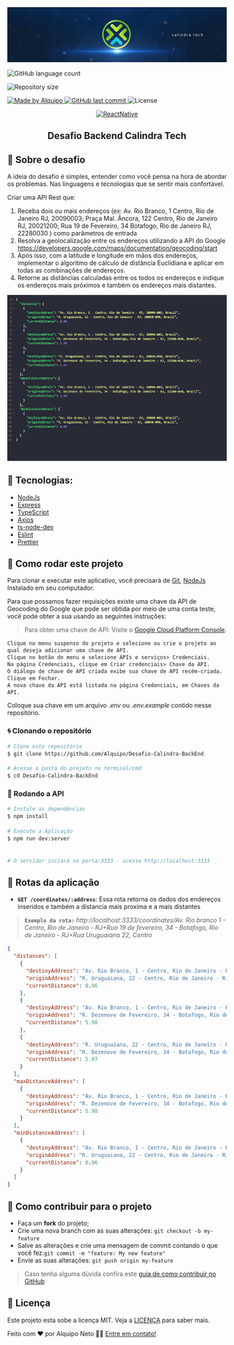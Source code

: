 <img alt="GoStack" src=".github/banner.jpeg" />

<p align="center">

<img alt="GitHub language count" src="https://img.shields.io/github/languages/count/Alquipo/Desafio-Calindra-BackEnd
">

<img alt="Repository size" src="https://img.shields.io/github/repo-size/Alquipo/Desafio-Calindra-BackEnd
">

<a href="https://www.linkedin.com/in/alquiponeto/">
    <img alt="Made by Alquipo" src="https://img.shields.io/badge/made%20by-AlquipoNeto-blue">
</a>

<a href="https://github.com/Alquipo/Desafio-Calindra-BackEnd/commits/master">
    <img alt="GitHub last commit" src="https://img.shields.io/github/last-commit/Alquipo/Desafio-Calindra-BackEnd
?color=blue">
</a>

<img alt="License" src="https://img.shields.io/badge/license-MIT-brightgreen?color=blue">
</p>

<p align="center">

<a target="_blank" href="https://nodejs.org/">
    <img alt="ReactNative" src="https://img.shields.io/static/v1?color=brightgreen&label=Node&message=JS&?style=plastic&logo=Node.js">
  </a>

</p>
<h2 align="center">
  Desafio Backend Calindra Tech
</h2>

## 🚀 Sobre o desafio

A ideia do desafio é simples, entender como você pensa na hora de abordar os
problemas. Nas linguagens e tecnologias que se sentir mais confortável.

Criar uma API Rest que:

1. Receba dois ou mais endereços (ex: Av. Rio Branco, 1 Centro, Rio de Janeiro RJ,
   20090003; Praça Mal. Âncora, 122 Centro, Rio de Janeiro RJ, 20021200; Rua 19 de
   Fevereiro, 34 Botafogo, Rio de Janeiro RJ, 22280030 ) como parâmetros de entrada
2. Resolva a geolocalização entre os endereços utilizando a API do Google
   https://developers.google.com/maps/documentation/geocoding/start
3. Após isso, com a latitude e longitude em mãos dos endereços, implementar o algoritmo de
   cálculo de distância Euclidiana e aplicar em todas as combinações de endereços.
4. Retorne as distâncias calculadas entre os todos os endereços e indique os endereços
   mais próximos e também os endereços mais distantes.

<p align="center">

  <img  alt="Test" title="Test" src=".github/test.png"  />
</p>

## 🔨 Tecnologias:

- [NodeJs][nodejs]
- [Express][express]
- [TypeScript](https://www.typescriptlang.org/)
- [Axios](https://github.com/axios/axios)
- [ts-node-dev](https://www.npmjs.com/package/ts-node-dev)
- [Eslint](https://eslint.org/)
- [Prettier]()

## 🚀 Como rodar este projeto

Para clonar e executar este aplicativo, você precisará de [Git](https://git-scm.com), [NodeJs][nodejs] Instalado em seu computador.

Para que possamos fazer requisições existe uma chave da API de Geocoding do Google que pode ser obtida por meio de uma conta teste, você pode obter a sua usando as seguintes instruções:

> Para obter uma chave de API: Visite o [Google Cloud Platform Console](https://console.cloud.google.com/).

    Clique no menu suspenso do projeto e selecione ou crie o projeto ao qual deseja adicionar uma chave de API.
    Clique no botão de menu e selecione APIs e serviços> Credenciais.
    Na página Credenciais, clique em Criar credenciais> Chave da API.
    O diálogo de chave de API criada exibe sua chave de API recém-criada. Clique em Fechar.
    A nova chave da API está listada na página Credenciais, em Chaves da API.

Coloque sua chave em um arquivo _.env_ ou _.*env.example*_ contido nesse repositório.

### 🌀 Clonando o repositório

```bash
# Clone este repositório
$ git clone https://github.com/Alquipo/Desafio-Calindra-BackEnd

# Acesse a pasta do projeto no terminal/cmd
$ cd Desafio-Calindra-BackEnd
```

### 🎲 Rodando a API

```bash
# Instale as dependências
$ npm install

# Execute a Aplicação
$ npm run dev:server


# O servidor inciará na porta:3333 - acesse http://localhost:3333
```

## 🔑 Rotas da aplicação

- **`GET /coordinates/:address`**: Essa rota retorna os dados dos endereços inseridos e também a distancia mais proxima e a mais distantes

> **`Exemplo da rota:`** _http://localhost:3333/coordinates/Av. Rio branco 1 - Centro, Rio de Janeiro - RJ+Rua 19 de fevereiro, 34 - Botafogo, Rio de Janeiro - RJ+Rua Uruguaiana 22, Centro_

```json
{
  "distances": [
    {
      "destinyAddress": "Av. Rio Branco, 1 - Centro, Rio de Janeiro - RJ, 20090-003, Brazil",
      "originAddress": "R. Uruguaiana, 22 - Centro, Rio de Janeiro - RJ, 20050-090, Brazil",
      "currentDistance": 0.96
    },
    {
      "destinyAddress": "Av. Rio Branco, 1 - Centro, Rio de Janeiro - RJ, 20090-003, Brazil",
      "originAddress": "R. Dezenove de Fevereiro, 34 - Botafogo, Rio de Janeiro - RJ, 22280-030, Brazil",
      "currentDistance": 5.98
    },
    {
      "destinyAddress": "R. Uruguaiana, 22 - Centro, Rio de Janeiro - RJ, 20050-090, Brazil",
      "originAddress": "R. Dezenove de Fevereiro, 34 - Botafogo, Rio de Janeiro - RJ, 22280-030, Brazil",
      "currentDistance": 5.07
    }
  ],
  "maxDistanceAddress": [
    {
      "destinyAddress": "Av. Rio Branco, 1 - Centro, Rio de Janeiro - RJ, 20090-003, Brazil",
      "originAddress": "R. Dezenove de Fevereiro, 34 - Botafogo, Rio de Janeiro - RJ, 22280-030, Brazil",
      "currentDistance": 5.98
    }
  ],
  "minDistanceAddress": [
    {
      "destinyAddress": "Av. Rio Branco, 1 - Centro, Rio de Janeiro - RJ, 20090-003, Brazil",
      "originAddress": "R. Uruguaiana, 22 - Centro, Rio de Janeiro - RJ, 20050-090, Brazil",
      "currentDistance": 0.96
    }
  ]
}
```

## 🤔 Como contribuir para o projeto

- Faça um **fork** do projeto;
- Crie uma nova branch com as suas alterações: `git checkout -b my-feature`
- Salve as alterações e crie uma mensagem de commit contando o que você fez:`git commit -m "feature: My new feature"`
- Envie as suas alterações: `git push origin my-feature`

> Caso tenha alguma dúvida confira este [guia de como contribuir no GitHub](https://github.com/firstcontributions/first-contributions)

## 📝 Licença

Este projeto esta sobe a licença MIT. Veja a [LICENÇA][license] para saber mais.

Feito com ❤️ por Alquipo Neto 👋🏽 [Entre em contato!](https://www.linkedin.com/in/alquiponeto/)

[nodejs]: https://nodejs.org/
[express]: https://expressjs.com/
[uuidv4]: https://www.npmjs.com/package/uuidv4
[nodemon]: https://www.npmjs.com/package/nodemon
[rs]: https://rocketseat.com.br
[license]: https://opensource.org/licenses/MIT
